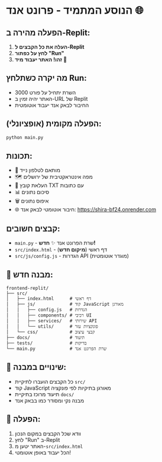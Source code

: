 # הנוסע המתמיד - פרונט אנד 🌐

## הפעלה מהירה ב-Replit:

1. **העלה את כל הקבצים ל-Replit**
2. **לחץ על כפתור "Run"** 
3. **זהו! האתר יעבוד מיד** 🚀

## מה יקרה כשתלחץ Run:
- השרת יתחיל על פורט 3000 
- האתר יהיה זמין ב-URL של Replit
- החיבור לבאק אנד יעבוד אוטומטית

## הפעלה מקומית (אופציונלי):
```bash
python main.py
```

## תכונות:
- 📱 מותאם לטלפון נייד
- 🗺️ מפה אינטראקטיבית של ירושלים  
- 📁 העלאת קובץ TXT עם כתובות
- 📊 סיכום נתונים
- 🗑️ איפוס נתונים
- 🌐 חיבור אוטומטי לבאק אנד: https://shira-bf24.onrender.com

## קבצים חשובים:
- `main.py` - שרת הפרונט אנד ✨ **חדש!**
- `src/index.html` - דף ראשי (**מיקום חדש**)
- `src/js/config.js` - הגדרות API (מוגדר אוטומטית)

## 📁 מבנה חדש:
```
frontend-replit/
├── src/
│   ├── index.html      # דף ראשי
│   ├── js/             # קוד JavaScript מאורגן
│   │   ├── config.js   # הגדרות
│   │   ├── components/ # רכיבי UI
│   │   ├── services/   # שירותי API
│   │   └── utils/      # פונקציות עזר
│   └── css/            # קבצי עיצוב
├── docs/               # תיעוד
├── tests/              # בדיקות
└── main.py             # שרת הפרונט אנד
```

## 🔄 שינויים במבנה:
- כל הקבצים הועברו לתיקיית `src/`
- קוד JavaScript מאורגן בתיקיות לפי פונקציה
- תיעוד מרוכז בתיקיית `docs/`
- מבנה נקי ומסודר כמו בבאק אנד

## 🚀 הפעלה:
1. וודא שכל הקבצים במקום הנכון
2. לחץ "Run" ב-Replit
3. האתר יטען מ-`src/index.html`
4. הכל יעבוד באופן אוטומטי!
